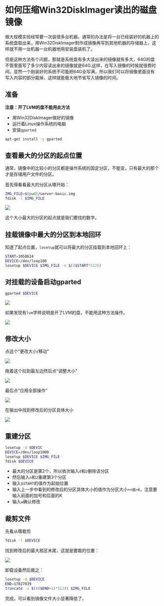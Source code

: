 # 如何压缩Win32DiskImager读出的磁盘镜像

做大规模实验经常要一次装很多台机器。通常的办法是将一台已经装好的机器上的系统盘取出来，用Win32DiskImager制作成镜像再写到其他机器的存储器上，这样就不用一台机器一台机器地用安装盘装机了。

但是这种方法有个问题，那就是系统盘有多大读出来的镜像就有多大，64G的盘不管里面写了多少内容读出来的镜像就是64G.这样，在写入镜像的时候就很费时间。显然一个刚装好的系统不可能把64G全写满，所以我们可以将镜像里面没有写入内容的部分裁掉，这样就能极大地节省写入镜像的时间。

## 准备

**注意：开了LVM的盘不能用此方法**

* 用Win32DiskImager做好的镜像
* 运行着Linux操作系统的电脑
* 安装`gparted`

```sh
apt-get install -y gparted
```

## 查看最大的分区的起点位置

通常，镜像中的比较小的分区都是操作系统的固定分区，不能变，只有最大的那个才是存储用户文件的分区。

首先得看看最大的分区从哪开始：

```sh
IMG_FILE=$(pwd)/server-basic.img
fdisk -l $IMG_FILE
```

![](./i/img-fdisk-start.png)

这个大小最大的分区的起点就是我们要找的数字。

## 挂载镜像中最大的分区到本地回环

知道了起点位置，`losetup`就可以将最大的分区挂载到本地回环上：

```sh
START=1050624
DEVICE=/dev/loop100
losetup $DEVICE $IMG_FILE -o $(($START*512))
```

## 对挂载的设备启动gparted

```sh
gparted $DEVICE
```

![](./i/gparted-start.png)

如果发现有`lvm`字样说明是开了LVM的盘，不能用这种方法操作。

![](./i/gparted-start-lvm.png)


## 修改大小

点这个“更改大小/移动”

![](./i/gparted-change.png)

拖着这个拉到最左边然后点“调整大小”

![](./i/gparted-move.png)

最后点“应用全部操作”

![](./i/gparted-finish.png)

在输出中找到修改后的分区具体大小

![](./i/gparted-after.png)

## 重建分区

```sh
losetup -d $DEVIC
DEVICE=/dev/loop1000
losetup $DEVICE $IMG_FILE
fdisk $DEVICE
```

* 最大的分区是第2个，所以依次输入`d`和`2`删除该分区
* 然后输入`n`和`2`重建第3个分区
* 输入`$START`的值作为起始位置
* 输入上一步中看到的修改后的分区具体大小的值作为分区大小`+<值>K`，注意要输入前面的加号和后面的K
* 输入`w`确认修改

## 裁剪文件

先看从哪裁剪

```sh
fdisk -l $DEVICE
```

找到修改后的最大扇区末尾，这就是要裁的位置：

![](./i/img-trancate-where.png)

卸载设备然后裁之：

```sh
losetup -d $DEVICE
END=17827839
truncate -s $((($END+1)*512)) $IMG_FILE
```

完成，可以看到镜像文件大小显著降低了。